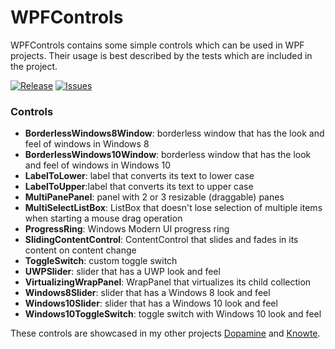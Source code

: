 # WPFControls

WPFControls contains some simple controls which can be used in WPF projects.
Their usage is best described by the tests which are included in the project.

[![Release](https://img.shields.io/github/release/digimezzo/WPFControls.svg?style=flat-square)](https://github.com/digimezzo/WPFControls/releases/latest)
[![Issues](https://img.shields.io/github/issues/digimezzo/WPFControls.svg?style=flat-square)](https://github.com/digimezzo/WPFControls/issues)

### Controls ###

- **BorderlessWindows8Window**: borderless window that has the look and feel of windows in Windows 8
- **BorderlessWindows10Window**: borderless window that has the look and feel of windows in Windows 10
- **LabelToLower**: label that converts its text to lower case
- **LabelToUpper**:label that converts its text to upper case
- **MultiPanePanel**: panel with 2 or 3 resizable (draggable) panes
- **MultiSelectListBox**: ListBox that doesn't lose selection of multiple items when starting a mouse drag operation
- **ProgressRing**: Windows Modern UI progress ring
- **SlidingContentControl**: ContentControl that slides and fades in its content on content change
- **ToggleSwitch**: custom toggle switch
- **UWPSlider**: slider that has a UWP look and feel
- **VirtualizingWrapPanel**: WrapPanel that virtualizes its child collection
- **Windows8Slider**:  slider that has a Windows 8 look and feel
- **Windows10Slider**: slider that has a Windows 10 look and feel
- **Windows10ToggleSwitch**: toggle switch with Windows 10 look and feel

These controls are showcased in my other projects [Dopamine](https://github.com/digimezzo/Dopamine) and [Knowte](https://github.com/digimezzo/Knowte).

